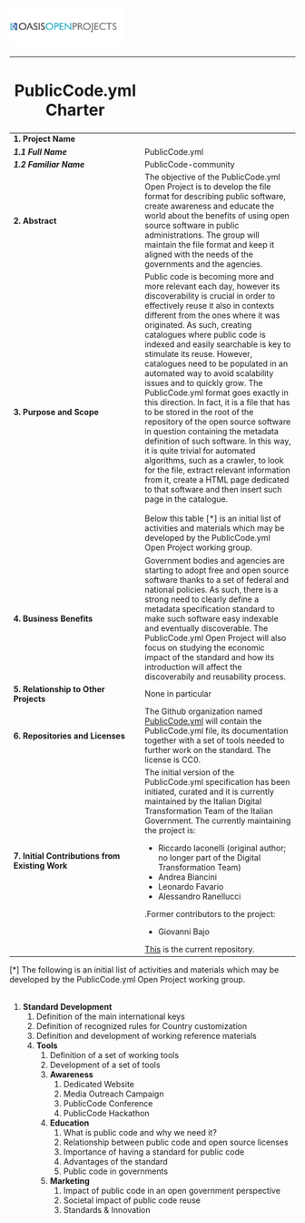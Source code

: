 <img src="img/oasis-op-logo.png" width="200">

| <h1>PublicCode.yml Charter</h1> | |
|------------------------|--- |
| **1. Project Name**   |   |
| ***1.1 Full Name***     | PublicCode.yml |
| ***1.2 Familiar Name*** | PublicCode-community |
| **2. Abstract**   |  The objective of the PublicCode.yml Open Project is to develop the file format for describing public software, create awareness and educate the world about the benefits of using open source software in public administrations. The group will maintain the file format and keep it aligned with the needs of the governments and the agencies. |
| **3. Purpose and Scope**  | Public code is becoming more and more relevant each day, however its discoverability is crucial in order to effectively reuse it also in contexts different from the ones where it was originated. As such, creating catalogues where public code is indexed and easily searchable is key to stimulate its reuse. However, catalogues need to be populated in an automated way to avoid scalability issues and to quickly grow. The PublicCode.yml format goes exactly in this direction. In fact, it is a file that has to be stored in the root of the repository of the open source software in question containing the metadata definition of such software. In this way, it is quite trivial for automated algorithms, such as a crawler, to look for the file, extract relevant information from it, create a HTML page dedicated to that software and then insert such page in the catalogue.<br/><br/>Below this table [*] is an initial list of activities and materials which may be developed by the PublicCode.yml Open Project working group.|
| **4. Business Benefits**  | Government bodies and agencies are starting to adopt free and open source software thanks to a set of federal and national policies. As such, there is a strong need to clearly define a metadata specification standard to make such software easy indexable and eventually discoverable. The PublicCode.yml Open Project will also focus on studying the economic impact of the standard and how its introduction will affect the discoverabily and reusability process.
| **5. Relationship to Other Projects**  | None in particular |
| **6. Repositories and Licenses** | The Github organization named [PublicCode.yml](https://github.com/publiccodeyml) will contain the PublicCode.yml file, its documentation together with a set of tools needed to further work on the standard. The license is CC0. |
| **7. Initial Contributions from Existing Work**  | The initial version of the PublicCode.yml specification has been initiated, curated and it is currently maintained by the Italian Digital Transformation Team of the Italian Government. The currently maintaining the project is: <ul><li>Riccardo Iaconelli (original author; no longer part of the Digital Transformation Team)</li><li>Andrea Biancini</li><li>Leonardo Favario</li><li>Alessandro Ranellucci</li></ul>.Former contributors to the project: <ul><li>Giovanni Bajo</li></ul> [This](https://github.com/italia/publiccode.yml) is the current repository.|

[*] The following is an initial list of activities and materials which may be developed by the PublicCode.yml Open Project working group.<br/><br/>
<ol>
    <li><b>Standard Development</b>
        <ol>
            <li>Definition of the main international keys</li>
            <li>Definition of recognized rules for Country customization</li>
            <li>Definition and development of working reference materials</li>
    <li><b>Tools</b>
        <ol>
            <li>Definition of a set of working tools</li>
            <li>Development of a set of tools</li>
    <li><b>Awareness</b>
        <ol>
            <li>Dedicated Website</li>
            <li>Media Outreach Campaign</li>
            <li>PublicCode Conference</li>
            <li>PublicCode Hackathon</li>
        </ol>
    </li>
      <li><b>Education</b>
        <ol>
            <li>What is public code and why we need it?</li>
            <li>Relationship between public code and open source licenses</li>
            <li>Importance of having a standard for public code</li>
            <li>Advantages of the standard</li>
            <li>Public code in governments</li>
        </ol>
    </li>
    <li><b>Marketing</b>
        <ol>
            <li>Impact of public code in an open government perspective</li>
            <li>Societal impact of public code reuse</li>
            <li>Standards & Innovation</li>
        </ol>
    </li>
</ol>
